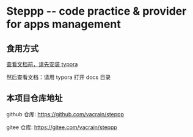 # Steppp -- code practice & provider for apps management

## 食用方式

[查看文档前，请先安装 typora](http://101.43.138.54/typora/index.html)

然后查看文档：请用 typora 打开 docs 目录

## 本项目仓库地址

github 仓库: https://github.com/vacrain/steppp

gitee 仓库: https://gitee.com/vacrain/steppp
